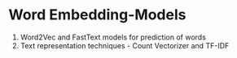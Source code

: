 # Word Embedding-Models
1) Word2Vec and FastText models for prediction of words
2) Text representation techniques - Count Vectorizer and TF-IDF
